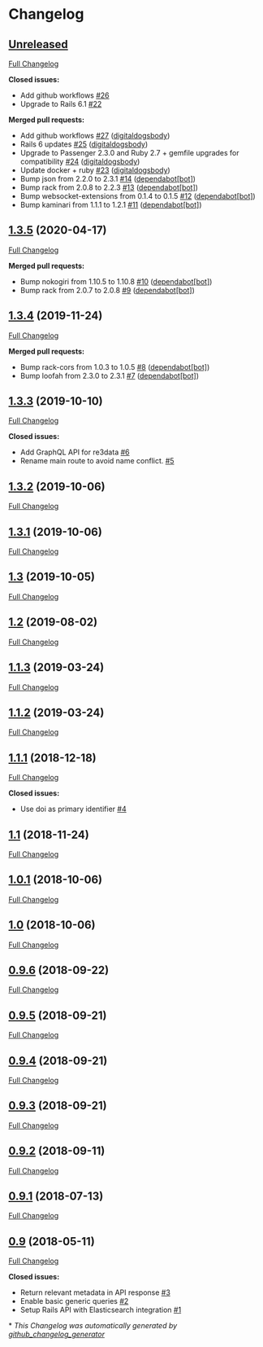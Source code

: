 # Changelog

## [Unreleased](https://github.com/datacite/schnauzer/tree/HEAD)

[Full Changelog](https://github.com/datacite/schnauzer/compare/1.3.5...HEAD)

**Closed issues:**

- Add github workflows [\#26](https://github.com/datacite/schnauzer/issues/26)
- Upgrade to Rails 6.1 [\#22](https://github.com/datacite/schnauzer/issues/22)

**Merged pull requests:**

- Add github workflows [\#27](https://github.com/datacite/schnauzer/pull/27) ([digitaldogsbody](https://github.com/digitaldogsbody))
- Rails 6 updates [\#25](https://github.com/datacite/schnauzer/pull/25) ([digitaldogsbody](https://github.com/digitaldogsbody))
- Upgrade to Passenger 2.3.0 and Ruby 2.7 + gemfile upgrades for compatibility [\#24](https://github.com/datacite/schnauzer/pull/24) ([digitaldogsbody](https://github.com/digitaldogsbody))
- Update docker + ruby [\#23](https://github.com/datacite/schnauzer/pull/23) ([digitaldogsbody](https://github.com/digitaldogsbody))
- Bump json from 2.2.0 to 2.3.1 [\#14](https://github.com/datacite/schnauzer/pull/14) ([dependabot[bot]](https://github.com/apps/dependabot))
- Bump rack from 2.0.8 to 2.2.3 [\#13](https://github.com/datacite/schnauzer/pull/13) ([dependabot[bot]](https://github.com/apps/dependabot))
- Bump websocket-extensions from 0.1.4 to 0.1.5 [\#12](https://github.com/datacite/schnauzer/pull/12) ([dependabot[bot]](https://github.com/apps/dependabot))
- Bump kaminari from 1.1.1 to 1.2.1 [\#11](https://github.com/datacite/schnauzer/pull/11) ([dependabot[bot]](https://github.com/apps/dependabot))

## [1.3.5](https://github.com/datacite/schnauzer/tree/1.3.5) (2020-04-17)

[Full Changelog](https://github.com/datacite/schnauzer/compare/1.3.4...1.3.5)

**Merged pull requests:**

- Bump nokogiri from 1.10.5 to 1.10.8 [\#10](https://github.com/datacite/schnauzer/pull/10) ([dependabot[bot]](https://github.com/apps/dependabot))
- Bump rack from 2.0.7 to 2.0.8 [\#9](https://github.com/datacite/schnauzer/pull/9) ([dependabot[bot]](https://github.com/apps/dependabot))

## [1.3.4](https://github.com/datacite/schnauzer/tree/1.3.4) (2019-11-24)

[Full Changelog](https://github.com/datacite/schnauzer/compare/1.3.3...1.3.4)

**Merged pull requests:**

- Bump rack-cors from 1.0.3 to 1.0.5 [\#8](https://github.com/datacite/schnauzer/pull/8) ([dependabot[bot]](https://github.com/apps/dependabot))
- Bump loofah from 2.3.0 to 2.3.1 [\#7](https://github.com/datacite/schnauzer/pull/7) ([dependabot[bot]](https://github.com/apps/dependabot))

## [1.3.3](https://github.com/datacite/schnauzer/tree/1.3.3) (2019-10-10)

[Full Changelog](https://github.com/datacite/schnauzer/compare/1.3.2...1.3.3)

**Closed issues:**

- Add GraphQL API  for re3data [\#6](https://github.com/datacite/schnauzer/issues/6)
- Rename main route to avoid name conflict. [\#5](https://github.com/datacite/schnauzer/issues/5)

## [1.3.2](https://github.com/datacite/schnauzer/tree/1.3.2) (2019-10-06)

[Full Changelog](https://github.com/datacite/schnauzer/compare/1.3.1...1.3.2)

## [1.3.1](https://github.com/datacite/schnauzer/tree/1.3.1) (2019-10-06)

[Full Changelog](https://github.com/datacite/schnauzer/compare/1.3...1.3.1)

## [1.3](https://github.com/datacite/schnauzer/tree/1.3) (2019-10-05)

[Full Changelog](https://github.com/datacite/schnauzer/compare/1.2...1.3)

## [1.2](https://github.com/datacite/schnauzer/tree/1.2) (2019-08-02)

[Full Changelog](https://github.com/datacite/schnauzer/compare/1.1.3...1.2)

## [1.1.3](https://github.com/datacite/schnauzer/tree/1.1.3) (2019-03-24)

[Full Changelog](https://github.com/datacite/schnauzer/compare/1.1.2...1.1.3)

## [1.1.2](https://github.com/datacite/schnauzer/tree/1.1.2) (2019-03-24)

[Full Changelog](https://github.com/datacite/schnauzer/compare/1.1.1...1.1.2)

## [1.1.1](https://github.com/datacite/schnauzer/tree/1.1.1) (2018-12-18)

[Full Changelog](https://github.com/datacite/schnauzer/compare/1.1...1.1.1)

**Closed issues:**

- Use doi as primary identifier [\#4](https://github.com/datacite/schnauzer/issues/4)

## [1.1](https://github.com/datacite/schnauzer/tree/1.1) (2018-11-24)

[Full Changelog](https://github.com/datacite/schnauzer/compare/1.0.1...1.1)

## [1.0.1](https://github.com/datacite/schnauzer/tree/1.0.1) (2018-10-06)

[Full Changelog](https://github.com/datacite/schnauzer/compare/1.0...1.0.1)

## [1.0](https://github.com/datacite/schnauzer/tree/1.0) (2018-10-06)

[Full Changelog](https://github.com/datacite/schnauzer/compare/0.9.6...1.0)

## [0.9.6](https://github.com/datacite/schnauzer/tree/0.9.6) (2018-09-22)

[Full Changelog](https://github.com/datacite/schnauzer/compare/0.9.5...0.9.6)

## [0.9.5](https://github.com/datacite/schnauzer/tree/0.9.5) (2018-09-21)

[Full Changelog](https://github.com/datacite/schnauzer/compare/0.9.4...0.9.5)

## [0.9.4](https://github.com/datacite/schnauzer/tree/0.9.4) (2018-09-21)

[Full Changelog](https://github.com/datacite/schnauzer/compare/0.9.3...0.9.4)

## [0.9.3](https://github.com/datacite/schnauzer/tree/0.9.3) (2018-09-21)

[Full Changelog](https://github.com/datacite/schnauzer/compare/0.9.2...0.9.3)

## [0.9.2](https://github.com/datacite/schnauzer/tree/0.9.2) (2018-09-11)

[Full Changelog](https://github.com/datacite/schnauzer/compare/0.9.1...0.9.2)

## [0.9.1](https://github.com/datacite/schnauzer/tree/0.9.1) (2018-07-13)

[Full Changelog](https://github.com/datacite/schnauzer/compare/0.9...0.9.1)

## [0.9](https://github.com/datacite/schnauzer/tree/0.9) (2018-05-11)

[Full Changelog](https://github.com/datacite/schnauzer/compare/67325452d7596165470182b3f5bbf69dbdb662fe...0.9)

**Closed issues:**

- Return relevant metadata in API response [\#3](https://github.com/datacite/schnauzer/issues/3)
- Enable basic generic queries [\#2](https://github.com/datacite/schnauzer/issues/2)
- Setup Rails API with Elasticsearch integration [\#1](https://github.com/datacite/schnauzer/issues/1)



\* *This Changelog was automatically generated by [github_changelog_generator](https://github.com/github-changelog-generator/github-changelog-generator)*
